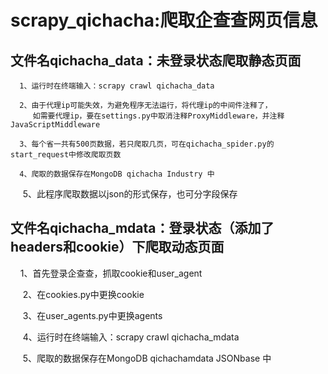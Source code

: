 # scrapy_qichacha:爬取企查查网页信息
##  文件名qichacha_data：未登录状态爬取静态页面

      1、运行时在终端输入：scrapy crawl qichacha_data
      
      2、由于代理ip可能失效，为避免程序无法运行，将代理ip的中间件注释了，
         如需要代理ip，要在settings.py中取消注释ProxyMiddleware，并注释JavaScriptMiddleware
      
      3、每个省一共有500页数据，若只爬取几页，可在qichacha_spider.py的start_request中修改爬取页数
      
      4、爬取的数据保存在MongoDB qichacha Industry 中
      
      5、此程序爬取数据以json的形式保存，也可分字段保存
      
## 文件名qichacha_mdata：登录状态（添加了headers和cookie）下爬取动态页面

      1、首先登录企查查，抓取cookie和user_agent
      
      2、在cookies.py中更换cookie
      
      3、在user_agents.py中更换agents
      
      4、运行时在终端输入：scrapy crawl qichacha_mdata
      
      5、爬取的数据保存在MongoDB qichachamdata JSONbase 中
